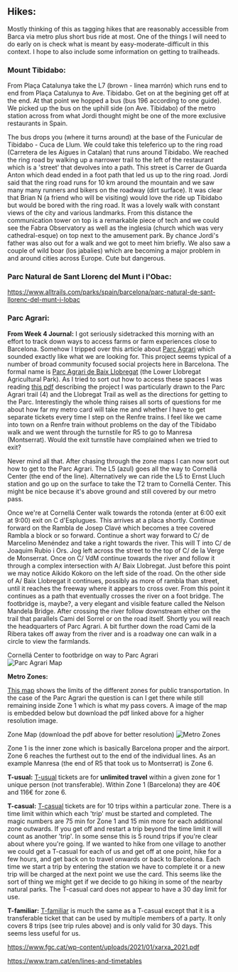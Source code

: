 ## Hikes:

Mostly thinking of this as tagging hikes that are reasonably accessible from Barca via metro plus short bus ride at most. One of the things I will need to do early on is check what is meant by easy-moderate-difficult in this context. I hope to also include some information on getting to trailheads.

### Mount Tibidabo:

From Plaça Catalunya take the L7 (brown - linea marrón) which runs end to end from Plaça Catalunya to Ave. Tibidabo. Get on at the begining get off at the end. At that point we hopped a bus (bus 196 according to one guide). We picked up the bus on the uphill side (on Ave. Tibidabo) of the metro station across from what Jordi thought might be one of the more exclusive restaurants in Spain. 

The bus drops you (where it turns around) at the base of the Funicular de Tibidabo - Cuca de Llum. We could take this teleferico up to the ring road (Carretera de les Aigues in Catalan) that runs around Tibidabo. We reached the ring road by walking up a narrower trail to the left of the restaurant which is a 'street' that devolves into a path. This street is Carrer de Guarda Anton which dead ended in a foot path that led us up to the ring road. Jordi said that the ring road runs for 10 km around the mountain and we saw many many runners and bikers on the roadway (dirt surface). It was clear that Brian N (a friend who will be visiting) would love the ride up Tibidabo but would be bored with the ring road. It was a lovely walk with constant views of the city and various landmarks. From this distance the communication tower on top is a remarkable piece of tech and we could see the Fabra Observatory as well as the inglesia (church which was very cathedral-esque) on top next to the amusement park. By chance Jordi's father was also out for a walk and we got to meet him briefly. We also saw a couple of wild boar (los jabalies) which are becoming a major problem in and around cities across Europe. Cute but dangerous.

### Parc Natural de Sant Llorenç del Munt i l'Obac:

https://www.alltrails.com/parks/spain/barcelona/parc-natural-de-sant-llorenc-del-munt-i-lobac

### Parc Agrari:

**From Week 4 Journal:** I got seriously sidetracked this morning with an effort to track down ways to access farms or farm experiences close to Barcelona. Somehow I tripped over this article about [Parc Agrari](https://www.barcelona-metropolitan.com/living/parc-agrari-farming-in-barcelona-backyard/) which sounded exactly like what we are looking for. This project seems typical of a number of broad community focused social projects here in Barcelona. The formal name is [Parc Agrari de Baix Llobregat](https://parcagrari.cat/en) (the Lower Llobregat Agricultural Park). As I tried to sort out how to access these spaces I was reading [this pdf](https://parcagrari.cat/sites/default/files/2022-03/DesplegableParcAgrari2018_en_0.pdf) describing the project I was particularly drawn to the Parc Agrari trail (4) and the Llobregat Trail as well as the directions for getting to the Parc. Interestingly the whole thing raises all sorts of questions for me about how far my metro card will take me and whether I have to get separate tickets every time I step on the Renfre trains. I feel like we came into town on a Renfre train without problems on the day of the Tibidabo walk and we went through the turnstile for R5 to go to Manresa (Montserrat). Would the exit turnstile have complained when we tried to exit?

Never mind all that. After chasing through the zone maps I can now sort out how to get to the Parc Agrari. The L5 (azul) goes all the way to Cornellá Center (the end of the line). Alternatively we can ride the L5 to Ernst Lluch station and go up on the surface to take the T2 tram to Cornellá Center. This might be nice because it's above ground and still covered by our metro pass.

Once we're at Cornellá Center walk towards the rotonda (enter at 6:00 exit at 9:00) exit on C d'Esplugues. This arrives at a placa shortly. Continue forward on the Rambla de Josep Clavé which becomes a tree covered Rambla a block or so forward. Continue a short way forward to C/ de Marcelino Menéndez and take a right towards the river. This will T into C/ de Joaquim Rubio i Ors. Jog left across the street to the top of C/ de la Verge de Monserrat. Once on C/ VdM continue towards the river and follow it through a complex intersection with A/ Baix Llobregat. Just before this point we may notice Aikido Kokoro on the left side of the road. On the other side of A/ Baix Llobregat it continues, possibly as more of rambla than street, until it reaches the freeway where it appears to cross over. From this point it continues as a path that eventually crosses the river on a foot bridge. The footbridge is, maybe?, a very elegant and visible feature called the Nelson Mandela Bridge. After crossing the river follow downstream either on the trail that parallels Cami del Sorrel or on the road itself. Shortly you will reach the headquarters of Parc Agrari. A bit further down the road Cami de la Ribera takes off away from the river and is a roadway one can walk in a circle to view the farmlands. 

Cornellá Center to footbridge on way to Parc Agrari  
![Parc Agrari Map](../imagesBarca22/ParcAgrariPath.png)

**Metro Zones:**

[This map](https://www.mapametrobarcelona.com/mapas-metro/mapa-de-zonas-transporte-barcelona.pdf) shows the limits of the different zones for public transportation. In the case of the Parc Agrari the question is can I get there while still remaining inside Zone 1 which is what my pass covers. A image of the map is embedded below but download the pdf linked above for a higher resolution image.

Zone Map (download the pdf above for better resolution)
![Metro Zones](../imagesBarca22/BarcelonaZones.jpg)

Zone 1 is the inner zone which is basically Barcelona proper and the airport. Zone 6 reaches the furthest out to the end of the individual lines. As an example Manresa (the end of R5 that took us to Montserrat) is Zone 6. 

**T-usual:** [T-usual](https://www.tmb.cat/en/barcelona-fares-metro-bus/single-and-integrated/t-usual) tickets are for **unlimited travel** within a given zone for 1 unique person (not transferable). Within Zone 1 (Barcelona) they are 40&euro; and 116&euro; for zone 6. 

**T-casual:** [T-casual](https://www.tmb.cat/en/barcelona-fares-metro-bus/single-and-integrated/t-casual) tickets are for 10 trips within a particular zone. There is a time limit within which each 'trip' must be started and completed. The magic numbers are 75 min for Zone 1 and 15 min more for each additional zone outwards. If you get off and restart a trip beyond the time limit it will count as another 'trip'. In some sense this is 5 round trips if you're clear about where you're going. If we wanted to hike from one village to another we could get a T-casual for each of us and get off at one point, hike for a few hours, and get back on to travel onwards or back to Barcelona. Each time we start a trip by entering the station we have to complete it or a new trip will be charged at the next point we use the card. This seems like the sort of thing we might get if we decide to go hiking in some of the nearby natural parks. The T-casual card does not appear to have a 30 day limit for use.

**T-familiar:** [T-familiar]() is much the same as a T-casual except that it is a transferable ticket that can be used by multiple members of a party. It only covers 8 trips (see trip rules above) and is only valid for 30 days. This seems less useful for us.

https://www.fgc.cat/wp-content/uploads/2021/01/xarxa_2021.pdf

https://www.tram.cat/en/lines-and-timetables

